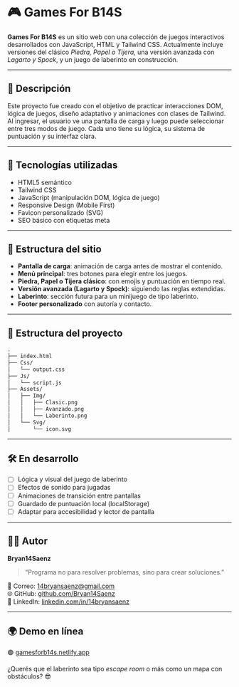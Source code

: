 # 🎮 Games For B14S

**Games For B14S** es un sitio web con una colección de juegos interactivos desarrollados con JavaScript, HTML y Tailwind CSS. Actualmente incluye versiones del clásico *Piedra, Papel o Tijera*, una versión avanzada con *Lagarto y Spock*, y un juego de laberinto en construcción.

---

## 📌 Descripción

Este proyecto fue creado con el objetivo de practicar interacciones DOM, lógica de juegos, diseño adaptativo y animaciones con clases de Tailwind.  
Al ingresar, el usuario ve una pantalla de carga y luego puede seleccionar entre tres modos de juego. Cada uno tiene su lógica, su sistema de puntuación y su interfaz clara.

---

## 🧩 Tecnologías utilizadas

- HTML5 semántico  
- Tailwind CSS  
- JavaScript (manipulación DOM, lógica de juego)  
- Responsive Design (Mobile First)  
- Favicon personalizado (SVG)  
- SEO básico con etiquetas meta

---

## 🧭 Estructura del sitio

- **Pantalla de carga**: animación de carga antes de mostrar el contenido.  
- **Menú principal**: tres botones para elegir entre los juegos.  
- **Piedra, Papel o Tijera clásico**: con emojis y puntuación en tiempo real.  
- **Versión avanzada (Lagarto y Spock)**: siguiendo las reglas extendidas.  
- **Laberinto**: sección futura para un minijuego de tipo laberinto.  
- **Footer personalizado** con autoría y contacto.

---

## 📂 Estructura del proyecto

```bash
.
├── index.html
├── Css/
│   └── output.css
├── Js/
│   └── script.js
├── Assets/
│   ├── Img/
│   │   ├── Clasic.png
│   │   ├── Avanzado.png
│   │   └── Laberinto.png
│   └── Svg/
│       └── icon.svg
```

---

## 🛠️ En desarrollo

- [ ] Lógica y visual del juego de laberinto  
- [ ] Efectos de sonido para jugadas  
- [ ] Animaciones de transición entre pantallas  
- [ ] Guardado de puntuación local (localStorage)  
- [ ] Adaptar para accesibilidad y lector de pantalla

---

## 🧑‍💻 Autor

**Bryan14Saenz**

> “Programa no para resolver problemas, sino para crear soluciones.”

📧 Correo: [14bryansaenz@gmail.com](mailto:14bryansaenz@gmail.com)  
🌐 GitHub: [github.com/Bryan14Saenz](https://github.com/Bryan14Saenz)  
🔗 LinkedIn: [linkedin.com/in/14bryansaenz](https://www.linkedin.com/in/14bryansaenz)

---

## 🌍 Demo en línea

🟢 [gamesforb14s.netlify.app](https://gamesforb14s.netlify.app)

¿Querés que el laberinto sea tipo *escape room* o más como un mapa con obstáculos? 😎
